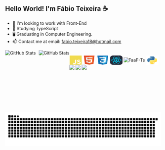 ## Hello World! I'm Fábio Teixeira ☕

- 🔭 I'm looking to work with Front-End
- 🌱 Studying TypeScript
- 🖥️ Graduating in Computer Engineering.
- 📫 Contact me at email: fabio.teixeira18@hotmail.com



<p>
  <img 
    align="left" 
    alt="GitHub Stats" 
    height="200" 
    style="padding-right: 10px;" 
    src="https://github-readme-stats.vercel.app/api?username=FaaF-Eng&show_icons=true&theme=tokyonight&include_all_commits=true&locale=pt-br" 
  />

<img 
      align="left" 
      alt="GitHub Stats" 
      height="200" 
      src="https://github-readme-stats.vercel.app/api/top-langs/?username=FaaF-Eng&theme=tokyonight&layout=compact&custom_title=Tecnologias&langs_count=9" 
  />

</p>

<div style="display: inline_block"><br>
  <img align="center" alt="FaaF-Js" height="30" width="40" src="https://raw.githubusercontent.com/devicons/devicon/master/icons/javascript/javascript-plain.svg">
  <img align="center" alt="FaaF-HTML" height="30" width="40" src="https://raw.githubusercontent.com/devicons/devicon/master/icons/html5/html5-original.svg">
  <img align="center" alt="FaaF-CSS" height="30" width="40" src="https://raw.githubusercontent.com/devicons/devicon/master/icons/css3/css3-original.svg">
  <img align="center" alt="FaaF-React" height="30" width="40" src="https://github.com/tandpfun/skill-icons/blob/main/icons/React-Dark.svg">
  <img align="center" alt="FaaF-Ts" height="30" width="30" src="https://upload.wikimedia.org/wikipedia/commons/thumb/4/4c/Typescript_logo_2020.svg/1200px-Typescript_logo_2020.svg.png">
  <img align="center" alt="FaaF-Python" height="30" width="40" src="https://raw.githubusercontent.com/devicons/devicon/master/icons/python/python-original.svg">


<div>
  <a href="https://www.instagram.com/fa6io_oficial/" target="_blank"><img src="https://img.shields.io/badge/-Instagram-%23E4405F?style=for-the-badge&logo=instagram&logoColor=white" target="_blank"></a>
  <a href = "mailto:fabio.teixeira18@hotmail.com"><img src="https://img.shields.io/badge/-Gmail-%23333?style=for-the-badge&logo=gmail&logoColor=white" target="_blank"></a>
  <a href="https://www.linkedin.com/in/fábio-teixeira-479919238/" target="_blank"><img src="https://img.shields.io/badge/-LinkedIn-%230077B5?style=for-the-badge&logo=linkedin&logoColor=white" target="_blank"></a> 
</div>

<picture align="center">
  <source media="(prefers-color-scheme: dark)" srcset="https://raw.githubusercontent.com/FaaF-Eng/FaaF-Eng/output/github-contribution-grid-snake-dark.svg">
  <source media="(prefers-color-scheme: light)" srcset="https://raw.githubusercontent.com/FaaF-Eng/FaaF-Eng/output/github-contribution-grid-snake-dark.svg">
  <img align="center" alt="github contribution grid snake animation" src="https://raw.githubusercontent.com/FaaF-Eng/FaaF-Eng/output/github-contribution-grid-snake.svg">
</picture>






